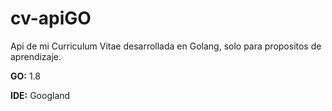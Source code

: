 # cv-apiGO

Api de mi Curriculum Vitae desarrollada en Golang, solo para propositos de aprendizaje.

**GO:** 1.8

**IDE:** Googland